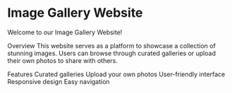 
# Image Gallery Website

Welcome to our Image Gallery Website!

Overview
This website serves as a platform to showcase a collection of stunning images. Users can browse through curated galleries or upload their own photos to share with others.

Features
Curated galleries
Upload your own photos
User-friendly interface
Responsive design
Easy navigation

